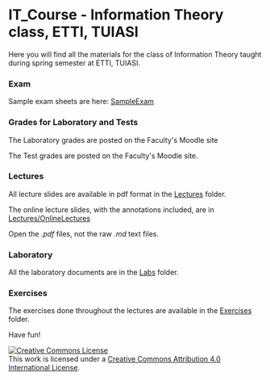 # IT_Course - Information Theory class, ETTI, TUIASI

Here you will find all the materials for the class of Information Theory taught during spring semester at ETTI, TUIASI.

### Exam

Sample exam sheets are here: [SampleExam](SampleExam)

### Grades for Laboratory and Tests

The Laboratory grades are posted on the Faculty's Moodle site

The Test grades are posted on the Faculty's Moodle site.

### Lectures

All lecture slides are available in pdf format in the [Lectures](Lectures) folder.

The online lecture slides, with the annotations included, are in [Lectures/OnlineLectures](Lectures/OnlineLectures)

Open the *.pdf* files, not the raw *.md* text files.

### Laboratory
 
All the laboratory documents are in the [Labs](Labs) folder.

### Exercises

The exercises done throughout the lectures are available in the [Exercises](Exercises) folder.

Have fun!

<a rel="license" href="http://creativecommons.org/licenses/by/4.0/"><img alt="Creative Commons License" style="border-width:0" src="https://i.creativecommons.org/l/by/4.0/88x31.png" /></a><br />This work is licensed under a <a rel="license" href="http://creativecommons.org/licenses/by/4.0/">Creative Commons Attribution 4.0 International License</a>.
